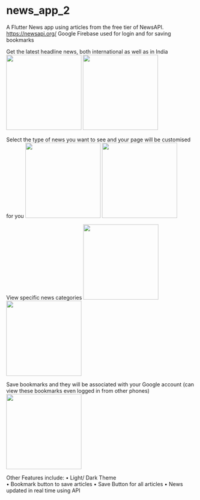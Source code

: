 # news_app_2

A Flutter News app using articles from the free tier of NewsAPI.
https://newsapi.org/
Google Firebase used for login and for saving bookmarks

Get the latest headline news, both international as well as in India
<img src = "https://user-images.githubusercontent.com/53508807/134557091-52a3b4de-e6dd-4664-a9a1-79db939b2586.jpg" width="200">
<img src = "https://user-images.githubusercontent.com/53508807/134557251-5d6e06d2-c4d1-4d5a-9cd6-61386e15fbcb.jpg" width="200">

Select the type of news you want to see and your page will be customised for you
<img src = "https://user-images.githubusercontent.com/53508807/134557448-4a83423a-cfd6-4059-8d8a-fc95726b039f.jpg" width="200">
<img src = "https://user-images.githubusercontent.com/53508807/134557452-c4a7d098-1bcd-4aa7-8ab0-49f9658e0058.jpg" width="200">

View specific news categories
<img src = "https://user-images.githubusercontent.com/53508807/134557739-e24ae86d-df0a-4795-8b33-5f6a0dea2e1e.jpgg" width="200">
<img src = "https://user-images.githubusercontent.com/53508807/134557956-5ee3bf67-621f-43ea-8b5c-db93400571e0.jpg" width="200">

Save bookmarks and they will be associated with your Google account (can view these bookmarks even logged in from other phones)
<img src = "https://user-images.githubusercontent.com/53508807/134558019-532c665c-2d12-48f0-915e-8ed825e9a8f4.jpg" width="200">


Other Features include:
•	Light/ Dark Theme  
•	Bookmark button to save articles
•	Save Button for all articles
•	News updated in real time using API




